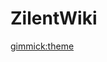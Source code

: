 <!--
  -- Name of your wiki
  -- Do NOT remove the leading `#` character.
  -->

# ZilentWiki


<!--
  -- Default theme
  -- (Read: http://dynalon.github.io/mdwiki/#!customizing.md#Theme_chooser)
  -->

[gimmick:theme](cerulean)


<!--
  -- Navigation
  -- (Read: http://dynalon.github.io/mdwiki/#!quickstart.md#Adding_a_navigation)
  -->
<!--
[About](pages/about.md)
[Download](pages/download.md)
-->
<!-- A more complex navigation example: ----------------------------------------
[Menu Item 1]()

  * # SubMenu Heading 1
  * [SubMenu Item 1](pages/subitem1.md)
  * [SubMenu Item 2](pages/subitem2.md)
  - - - -
  * # SubMenu Heading 2
  * [SubMenu Item 3](pages/subitem3.md)
  - - - -
  * # SubMenu Heading 3
  * [SubMenu Item 3](pages/subitem3.md)

[Menu Item 2](pages/item2.md)

[Menu Item 3](pages/item3.md)
---------------------------------------------------------------------------- -->

<!--
  -- Change the Language
  -- Could be useful when there's more than one language wiki.
  -->

<!--
[Change the Language]()

  * [English (United States)](/en_US/)
  * [English (United Kingdom)](/en_GB/)
  * [Italian](/it/)
-->

<!--
  -- Let the user choose a theme
  -- (Read: http://dynalon.github.io/mdwiki/#!quickstart.md#Adding_a_navigation)
  -->

<!--
[gimmick:themechooser](Choose theme)
-->
